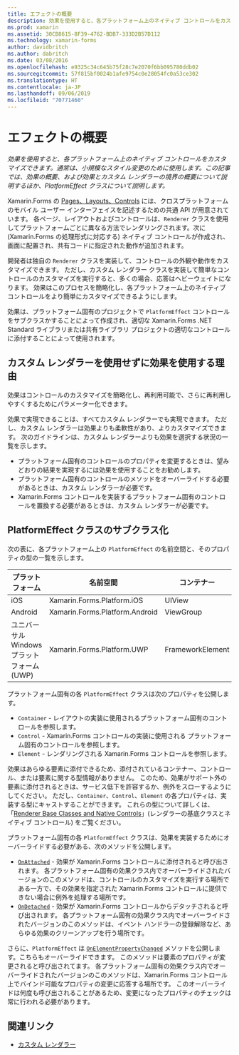 ```yaml
---
title: エフェクトの概要
description: 効果を使用すると、各プラットフォーム上のネイティブ コントロールをカスタマイズできます。通常は、小規模なスタイル変更のために使用します。 この記事では、効果の概要、および効果とカスタム レンダラーの境界の概要について説明するほか、PlatformEffect クラスについて説明します。
ms.prod: xamarin
ms.assetid: 30CB8615-8F39-4762-BDB7-333D2B57D112
ms.technology: xamarin-forms
author: davidbritch
ms.author: dabritch
ms.date: 03/08/2016
ms.openlocfilehash: e9325c34c645b75f28c7e2070f6bb095780ddb02
ms.sourcegitcommit: 57f815bf0024b1afe9754c0e28054fc0a53ce302
ms.translationtype: HT
ms.contentlocale: ja-JP
ms.lasthandoff: 09/06/2019
ms.locfileid: "70771460"
---
```

# <a name="introduction-to-effects"></a>エフェクトの概要

_効果を使用すると、各プラットフォーム上のネイティブ コントロールをカスタマイズできます。通常は、小規模なスタイル変更のために使用します。この記事では、効果の概要、および効果とカスタム レンダラーの境界の概要について説明するほか、PlatformEffect クラスについて説明します。_

Xamarin.Forms の [Pages、Layouts、Controls](~/xamarin-forms/user-interface/controls/index.md) には、クロスプラットフォームのモバイル ユーザー インターフェイスを記述するための共通 API が用意されています。 各ページ、レイアウトおよびコントロールは、`Renderer` クラスを使用してプラットフォームごとに異なる方法でレンダリングされます。次に (Xamarin.Forms の処理形式に対応する) ネイティブ コントロールが作成され、画面に配置され、共有コードに指定された動作が追加されます。

開発者は独自の `Renderer` クラスを実装して、コントロールの外観や動作をカスタマイズできます。 ただし、カスタム レンダラー クラスを実装して簡単なコントロールのカスタマイズを実行すると、多くの場合、応答はヘビーウェイトになります。 効果はこのプロセスを簡略化し、各プラットフォーム上のネイティブ コントロールをより簡単にカスタマイズできるようにします。

効果は、プラットフォーム固有のプロジェクトで `PlatformEffect` コントロールをサブクラスかすることによって作成され、適切な Xamarin.Forms .NET Standard ライブラリまたは共有ライブラリ プロジェクトの適切なコントロールに添付することによって使用されます。

## <a name="why-use-an-effect-over-a-custom-renderer"></a>カスタム レンダラーを使用せずに効果を使用する理由

効果はコントロールのカスタマイズを簡略化し、再利用可能で、さらに再利用しやすくするためにパラメーター化できます。

効果で実現できることは、すべてカスタム レンダラーでも実現できます。 ただし、カスタム レンダラーは効果よりも柔軟性があり、よりカスタマイズできます。 次のガイドラインは、カスタム レンダラーよりも効果を選択する状況の一覧を示します。

- プラットフォーム固有のコントロールのプロパティを変更するときは、望みどおりの結果を実現するには効果を使用することをお勧めします。
- プラットフォーム固有のコントロールのメソッドをオーバーライドする必要があるときは、カスタム レンダラーが必要です。
- Xamarin.Forms コントロールを実装するプラットフォーム固有のコントロールを置換する必要があるときは、カスタム レンダラーが必要です。

## <a name="subclassing-the-platformeffect-class"></a>PlatformEffect クラスのサブクラス化

次の表に、各プラットフォーム上の `PlatformEffect` の名前空間と、そのプロパティの型の一覧を示します。

|プラットフォーム|名前空間|コンテナー|Control|
|--- |--- |--- |--- |
|iOS|Xamarin.Forms.Platform.iOS|UIView|UIView|
|Android|Xamarin.Forms.Platform.Android|ViewGroup|View|
|ユニバーサル Windows プラットフォーム (UWP)|Xamarin.Forms.Platform.UWP|FrameworkElement|FrameworkElement|

プラットフォーム固有の各 `PlatformEffect` クラスは次のプロパティを公開します。

- `Container` - レイアウトの実装に使用されるプラットフォーム固有のコントロールを参照します。
- `Control` - Xamarin.Forms コントロールの実装に使用される プラットフォーム固有のコントロールを参照します。
- `Element` - レンダリングされる Xamarin.Forms コントロールを参照します。

効果はあらゆる要素に添付できるため、添付されているコンテナー、コントロール、または要素に関する型情報がありません。 このため、効果がサポート外の要素に添付されるときは、サービス低下を許容するか、例外をスローするようにしてください。 ただし、`Container`、`Control`、`Element` の各プロパティは、実装する型にキャストすることができます。 これらの型について詳しくは、「[Renderer Base Classes and Native Controls](~/xamarin-forms/app-fundamentals/custom-renderer/renderers.md)」(レンダラーの基底クラスとネイティブ コントロール) をご覧ください。

プラットフォーム固有の各 `PlatformEffect` クラスは、効果を実装するためにオーバーライドする必要がある、次のメソッドを公開します。

- [`OnAttached`](xref:Xamarin.Forms.Effect.OnAttached) - 効果が Xamarin.Forms コントロールに添付されると呼び出されます。 各プラットフォーム固有の効果クラス内でオーバーライドされたバージョンのこのメソッドは、コントロールのカスタマイズを実行する場所である一方で、その効果を指定された Xamarin.Forms コントロールに提供できない場合に例外を処理する場所です。
- [`OnDetached`](xref:Xamarin.Forms.Effect.OnDetached) - 効果が Xamarin.Forms コントロールからデタッチされると呼び出されます。 各プラットフォーム固有の効果クラス内でオーバーライドされたバージョンのこのメソッドは、イベント ハンドラーの登録解除など、あらゆる効果のクリーンアップを行う場所です。

さらに、`PlatformEffect` は [`OnElementPropertyChanged`](xref:Xamarin.Forms.PlatformEffect`2.OnElementPropertyChanged(System.ComponentModel.PropertyChangedEventArgs)) メソッドを公開します。こちらもオーバーライドできます。 このメソッドは要素のプロパティが変更されると呼び出されてます。 各プラットフォーム固有の効果クラス内でオーバーライドされたバージョンのこのメソッドは、Xamarin.Forms コントロール上でバインド可能なプロパティの変更に応答する場所です。 このオーバーライドは何度も呼び出されることがあるため、変更になったプロパティのチェックは常に行われる必要があります。

## <a name="related-links"></a>関連リンク

- [カスタム レンダラー](~/xamarin-forms/app-fundamentals/custom-renderer/index.md)
